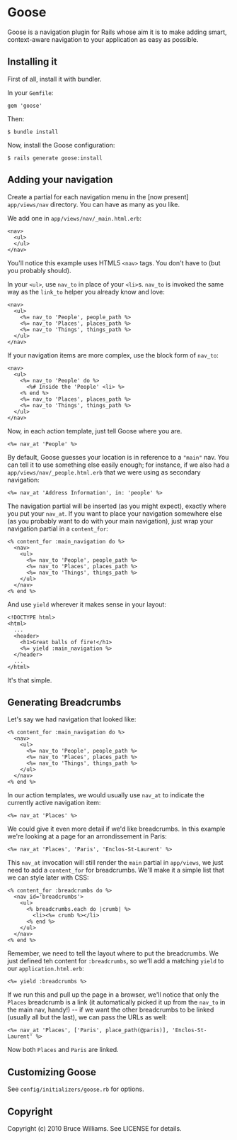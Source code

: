 Goose
=====

Goose is a navigation plugin for Rails whose aim it is to make adding
smart, context-aware navigation to your application as easy as
possible.

Installing it
-------------

First of all, install it with bundler.

In your `Gemfile`:

    gem 'goose'

Then:

    $ bundle install

Now, install the Goose configuration:

    $ rails generate goose:install

Adding your navigation
----------------------

Create a partial for each navigation menu in the [now present]
`app/views/nav` directory.  You can have as many as you like.

We add one in `app/views/nav/_main.html.erb`:

    <nav>
      <ul>
      </ul>
    </nav>

You'll notice this example uses HTML5 `<nav>` tags.  You don't have to
(but you probably should).

In your `<ul>`, use `nav_to` in place of your `<li>`s.  `nav_to` is
invoked the same way as the `link_to` helper you already know and love:

    <nav>
      <ul>
        <%= nav_to 'People', people_path %>
        <%= nav_to 'Places', places_path %>
        <%= nav_to 'Things', things_path %>
      </ul>
    </nav>

If your navigation items are more complex, use the block form of
`nav_to`:

    <nav>
      <ul>
        <%= nav_to 'People' do %>
          <%# Inside the 'People' <li> %>
        <% end %>
        <%= nav_to 'Places', places_path %>
        <%= nav_to 'Things', things_path %>
      </ul>
    </nav>


Now, in each action template, just tell Goose where you are.

    <%= nav_at 'People' %>

By default, Goose guesses your location is in reference to a `"main"`
nav.  You can tell it to use something else easily enough; for
instance, if we also had a `app/views/nav/_people.html.erb` that we
were using as secondary navigation:

    <%= nav_at 'Address Information', in: 'people' %>

The navigation partial will be inserted (as you might expect), exactly
where you put your `nav_at`.  If you want to place your navigation
somewhere else (as you probably want to do with your main navigation),
just wrap your navigation partial in a `content_for`:

    <% content_for :main_navigation do %>
      <nav>
        <ul>
          <%= nav_to 'People', people_path %>
          <%= nav_to 'Places', places_path %>
          <%= nav_to 'Things', things_path %>
        </ul>
      </nav>
    <% end %>

And use `yield` wherever it makes sense in your layout:

    <!DOCTYPE html>
    <html>
      ...
      <header>
        <h1>Great balls of fire!</h1>
        <%= yield :main_navigation %>
      </header>
      ...
    </html>

It's that simple.

Generating Breadcrumbs
----------------------

Let's say we had navigation that looked like:

    <% content_for :main_navigation do %>
      <nav>
        <ul>
          <%= nav_to 'People', people_path %>
          <%= nav_to 'Places', places_path %>
          <%= nav_to 'Things', things_path %>
        </ul>
      </nav>
    <% end %>

In our action templates, we would usually use `nav_at` to indicate the
currently active navigation item:

    <%= nav_at 'Places' %>

We could give it even more detail if we'd like breadcrumbs.  In this
example we're looking at a page for an arrondissement in Paris:

    <%= nav_at 'Places', 'Paris', 'Enclos-St-Laurent' %>

This `nav_at` invocation will still render the `main` partial in
`app/views`, we just need to add a `content_for` for breadcrumbs.
We'll make it a simple list that we can style later with CSS:

    <% content_for :breadcrumbs do %>
      <nav id='breadcrumbs'>
        <ul>
          <% breadcrumbs.each do |crumb| %>
            <li><%= crumb %></li>
          <% end %>
        </ul>
      </nav>
    <% end %>

Remember, we need to tell the layout where to put the breadcrumbs.
We just defined teh content for `:breadcrumbs`, so we'll add a
matching `yield` to our `application.html.erb`:

    <%= yield :breadcrumbs %>

If we run this and pull up the page in a browser, we'll notice that
only the `Places` breadcrumb is a link (it automatically picked it up
from the `nav_to` in the main nav, handy!) -- if we want the other
breadcrumbs to be linked (usually all but the last), we can pass the
URLs as well:

    <%= nav_at 'Places', ['Paris', place_path(@paris)], 'Enclos-St-Laurent' %>

Now both `Places` and `Paris` are linked.

Customizing Goose
-----------------

See `config/initializers/goose.rb` for options.

Copyright
---------

Copyright (c) 2010 Bruce Williams. See LICENSE for details.
